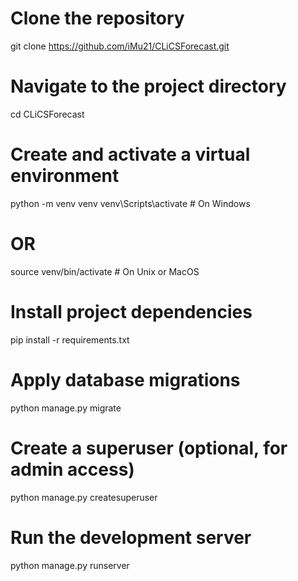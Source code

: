 # Clone the repository
git clone https://github.com/iMu21/CLiCSForecast.git

# Navigate to the project directory
cd CLiCSForecast

# Create and activate a virtual environment
python -m venv venv
venv\Scripts\activate  # On Windows
# OR
source venv/bin/activate  # On Unix or MacOS

# Install project dependencies
pip install -r requirements.txt

# Apply database migrations
python manage.py migrate

# Create a superuser (optional, for admin access)
python manage.py createsuperuser

# Run the development server
python manage.py runserver

